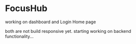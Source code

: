 # FocusHub 

working on dashboard and Login Home page

both are not build responsive yet. starting working on backend functionality... 

